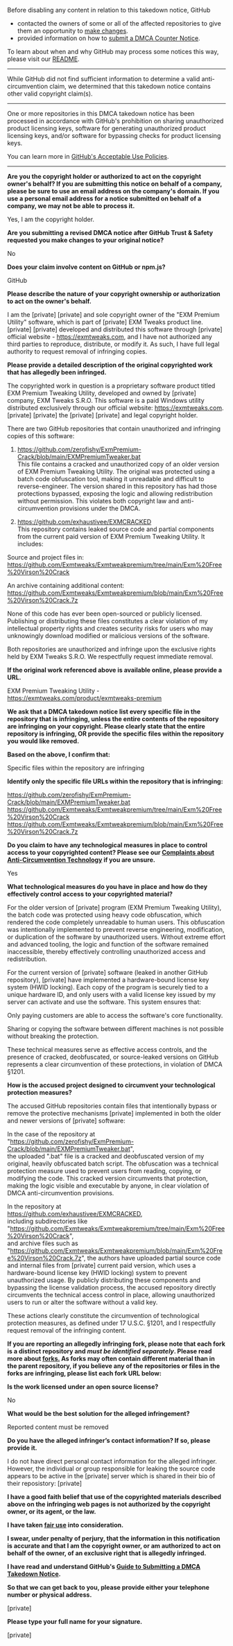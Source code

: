 Before disabling any content in relation to this takedown notice, GitHub
- contacted the owners of some or all of the affected repositories to give them an opportunity to [make changes](https://docs.github.com/en/github/site-policy/dmca-takedown-policy#a-how-does-this-actually-work).
- provided information on how to [submit a DMCA Counter Notice](https://docs.github.com/en/articles/guide-to-submitting-a-dmca-counter-notice).

To learn about when and why GitHub may process some notices this way, please visit our [README](https://github.com/github/dmca/blob/master/README.md#anatomy-of-a-takedown-notice).

---

While GitHub did not find sufficient information to determine a valid anti-circumvention claim, we determined that this takedown notice contains other valid copyright claim(s).

---

One or more repositories in this DMCA takedown notice has been processed in accordance with GitHub's prohibition on sharing unauthorized product licensing keys, software for generating unauthorized product licensing keys, and/or software for bypassing checks for product licensing keys.

You can learn more in [GitHub's Acceptable Use Policies](https://docs.github.com/en/github/site-policy/github-acceptable-use-policies).

---

**Are you the copyright holder or authorized to act on the copyright owner's behalf? If you are submitting this notice on behalf of a company, please be sure to use an email address on the company's domain. If you use a personal email address for a notice submitted on behalf of a company, we may not be able to process it.**

Yes, I am the copyright holder.

**Are you submitting a revised DMCA notice after GitHub Trust & Safety requested you make changes to your original notice?**

No

**Does your claim involve content on GitHub or npm.js?**

GitHub

**Please describe the nature of your copyright ownership or authorization to act on the owner's behalf.**

I am the [private] [private] and sole copyright owner of the "EXM Premium Utility" software, which is part of [private] EXM Tweaks product line. [private] [private] developed and distributed this software through [private] official website - https://exmtweaks.com, and I have not authorized any third parties to reproduce, distribute, or modify it. As such, I have full legal authority to request removal of infringing copies.

**Please provide a detailed description of the original copyrighted work that has allegedly been infringed.**

The copyrighted work in question is a proprietary software product titled EXM Premium Tweaking Utility, developed and owned by [private] company, EXM Tweaks S.R.O. This software is a paid Windows utility distributed exclusively through our official website: https://exmtweaks.com. [private] [private] the [private] [private] and legal copyright holder.

There are two GitHub repositories that contain unauthorized and infringing copies of this software:

1. https://github.com/zerofishy/ExmPremium-Crack/blob/main/EXMPremiumTweaker.bat  
This file contains a cracked and unauthorized copy of an older version of EXM Premium Tweaking Utility. The original was protected using a batch code obfuscation tool, making it unreadable and difficult to reverse-engineer. The version shared in this repository has had those protections bypassed, exposing the logic and allowing redistribution without permission. This violates both copyright law and anti-circumvention provisions under the DMCA.

2. https://github.com/exhaustivee/EXMCRACKED  
This repository contains leaked source code and partial components from the current paid version of EXM Premium Tweaking Utility. It includes:

Source and project files in: https://github.com/Exmtweaks/Exmtweakpremium/tree/main/Exm%20Free%20Virson%20Crack

An archive containing additional content: https://github.com/Exmtweaks/Exmtweakpremium/blob/main/Exm%20Free%20Virson%20Crack.7z

None of this code has ever been open-sourced or publicly licensed. Publishing or distributing these files constitutes a clear violation of my intellectual property rights and creates security risks for users who may unknowingly download modified or malicious versions of the software.

Both repositories are unauthorized and infringe upon the exclusive rights held by EXM Tweaks S.R.O. We respectfully request immediate removal.

**If the original work referenced above is available online, please provide a URL.**

EXM Premium Tweaking Utility - https://exmtweaks.com/product/exmtweaks-premium

**We ask that a DMCA takedown notice list every specific file in the repository that is infringing, unless the entire contents of the repository are infringing on your copyright. Please clearly state that the entire repository is infringing, OR provide the specific files within the repository you would like removed.**

**Based on the above, I confirm that:**

Specific files within the repository are infringing

**Identify only the specific file URLs within the repository that is infringing:**

https://github.com/zerofishy/ExmPremium-Crack/blob/main/EXMPremiumTweaker.bat  
https://github.com/Exmtweaks/Exmtweakpremium/tree/main/Exm%20Free%20Virson%20Crack  
https://github.com/Exmtweaks/Exmtweakpremium/blob/main/Exm%20Free%20Virson%20Crack.7z

**Do you claim to have any technological measures in place to control access to your copyrighted content? Please see our <a href="https://docs.github.com/articles/guide-to-submitting-a-dmca-takedown-notice#complaints-about-anti-circumvention-technology">Complaints about Anti-Circumvention Technology</a> if you are unsure.**

Yes

**What technological measures do you have in place and how do they effectively control access to your copyrighted material?**

For the older version of [private] program (EXM Premium Tweaking Utility), the batch code was protected using heavy code obfuscation, which rendered the code completely unreadable to human users. This obfuscation was intentionally implemented to prevent reverse engineering, modification, or duplication of the software by unauthorized users. Without extreme effort and advanced tooling, the logic and function of the software remained inaccessible, thereby effectively controlling unauthorized access and redistribution.

For the current version of [private] software (leaked in another GitHub repository), [private] have implemented a hardware-bound license key system (HWID locking). Each copy of the program is securely tied to a unique hardware ID, and only users with a valid license key issued by my server can activate and use the software. This system ensures that:

Only paying customers are able to access the software's core functionality.

Sharing or copying the software between different machines is not possible without breaking the protection.

These technical measures serve as effective access controls, and the presence of cracked, deobfuscated, or source-leaked versions on GitHub represents a clear circumvention of these protections, in violation of DMCA §1201.

**How is the accused project designed to circumvent your technological protection measures?**

The accused GitHub repositories contain files that intentionally bypass or remove the protective mechanisms [private] implemented in both the older and newer versions of [private] software:

In the case of the repository at  
"https://github.com/zerofishy/ExmPremium-Crack/blob/main/EXMPremiumTweaker.bat",  
the uploaded ".bat" file is a cracked and deobfuscated version of my original, heavily obfuscated batch script. The obfuscation was a technical protection measure used to prevent users from reading, copying, or modifying the code. This cracked version circumvents that protection, making the logic visible and executable by anyone, in clear violation of DMCA anti-circumvention provisions.

In the repository at  
https://github.com/exhaustivee/EXMCRACKED,  
including subdirectories like  
"https://github.com/Exmtweaks/Exmtweakpremium/tree/main/Exm%20Free%20Virson%20Crack",  
and archive files such as  
"https://github.com/Exmtweaks/Exmtweakpremium/blob/main/Exm%20Free%20Virson%20Crack.7z",
the authors have uploaded partial source code and internal files from [private] current paid version, which uses a hardware-bound license key (HWID locking) system to prevent unauthorized usage. By publicly distributing these components and bypassing the license validation process, the accused repository directly circumvents the technical access control in place, allowing unauthorized users to run or alter the software without a valid key.

These actions clearly constitute the circumvention of technological protection measures, as defined under 17 U.S.C. §1201, and I respectfully request removal of the infringing content.

**If you are reporting an allegedly infringing fork, please note that each fork is a distinct repository and <i>must be identified separately</i>. Please read more about <a href="https://docs.github.com/articles/dmca-takedown-policy#b-what-about-forks-or-whats-a-fork">forks.</a> As forks may often contain different material than in the parent repository, if you believe any of the repositories or files in the forks are infringing, please list each fork URL below:**

**Is the work licensed under an open source license?**

No

**What would be the best solution for the alleged infringement?**

Reported content must be removed

**Do you have the alleged infringer’s contact information? If so, please provide it.**

I do not have direct personal contact information for the alleged infringer. However, the individual or group responsible for leaking the source code appears to be active in the [private] server which is shared in their bio of their reposistory: [private]

**I have a good faith belief that use of the copyrighted materials described above on the infringing web pages is not authorized by the copyright owner, or its agent, or the law.**

**I have taken <a href="https://www.lumendatabase.org/topics/22">fair use</a> into consideration.**

**I swear, under penalty of perjury, that the information in this notification is accurate and that I am the copyright owner, or am authorized to act on behalf of the owner, of an exclusive right that is allegedly infringed.**

**I have read and understand GitHub's <a href="https://docs.github.com/articles/guide-to-submitting-a-dmca-takedown-notice/">Guide to Submitting a DMCA Takedown Notice</a>.**

**So that we can get back to you, please provide either your telephone number or physical address.**

[private]

**Please type your full name for your signature.**

[private]
